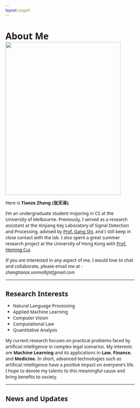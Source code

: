 ```yaml
---
layout: page0
---
```


# About Me

<img src="https://zhangtianze.com/MeJhiPli.png" class="floatpic" width="360" height="480">

Here is **Tianze Zhang (张天泽)**.

I’m an undergraduate student majoring in CS at the University of Melbourne. Previously, I served as a research assistant at the Xinjiang Key Laboratory of Signal Detection and Processing, advised by [Prof. Gang Shi](https://it.xju.edu.cn/info/1144/2113.htm), and I still keep in close contact with the lab. I also spent a great summer research project at the University of Hong Kong with [Prof. Heming Cui](https://www.cs.hku.hk/people/academic-staff/heming).

If you are interested in any aspect of me, I would love to chat and collaborate, please email me at - *zhangtianze.unimelb[at]gmail.com*

---

<!--## Academic Background

- **July 2025 - Future:** The University of Melbourne (BSc, CS)
- **Jan 2023 - June 2025:** Xinjiang Key Laboratory of Signal Detection and Processing(Research assistant)
- **Sep 2022 - June 2024:** Xinjiang University (BSc, CS)(Transfer to UniMelb)
- **July 2023 - Aug 2023:** The University of Hongkong(Summer research)

---
-->

<!--## Academic Milestones-->

<!-- Mar 2024：Very honored to receive the **Offer of Bachelor of Science** from **The University of Melbourne**. -->
<!-- July 2023：Very excited to join a **Summer reasearch** project at **The University of Hong Kong**.-->
<!-- Jan 2023：Very honored to join the **Xinjiang Key Laboratory of Signal Detection and Processing**.-->

<!--## Recommendation

- Recommendation Letter from [Prof. Gang Shi](https://it.xju.edu.cn/info/1144/2113.htm) , Xinjiang University
- Recommendation Letter from [Prof. Heming Cui](https://www.cs.hku.hk/people/academic-staff/heming) , The University of Hongkong.

---
-->

## Research Interests

- Natural Language Processing
- Applied Machine Learning
- Computer Vision
- Computational Law
- Quantitative Analysis

My current research focuses on practical problems faced by artificial intelligence in complex legal scenarios. My interests are **Machine Learning** and its applications in **Law**, **Finance**, and **Medicine**. In short, advanced technologies such as artificial intelligence have a positive impact on everyone's life. I hope to devote my talents to this meaningful cause and bring benefits to society.

---

## News and Updates
<html lang="en">
<head>
    <meta charset="UTF-8">
    <meta name="viewport" content="width=device-width, initial-scale=1.0">
    <link rel="stylesheet" href="https://cdnjs.cloudflare.com/ajax/libs/font-awesome/6.4.0/css/all.min.css">
    <style>
        * {
            margin: 0;
            padding: 0;
            box-sizing: border-box;
            font-family: 'Segoe UI', Tahoma, Geneva, Verdana, sans-serif;
        }

        body {
            background: linear-gradient(135deg, #f5f7fa 0%, #e4edf5 100%);
            min-height: 100vh;
            display: flex;
            flex-direction: column;
            align-items: center;
            justify-content: center;
            padding: 20px;
            color: #333;
        }

        .container {
            width: 100%;
            max-width: 1200px;
            padding: 20px;
        }

        .header {
            text-align: center;
            margin-bottom: 40px;
            max-width: 800px;
            margin-left: auto;
            margin-right: auto;
        }

        .header h1 {
            font-size: 2.8rem;
            color: #2c3e50;
            margin-bottom: 15px;
            font-weight: 600;
            position: relative;
            display: inline-block;
        }

        .header h1:after {
            content: '';
            position: absolute;
            bottom: -10px;
            left: 50%;
            transform: translateX(-50%);
            width: 80px;
            height: 4px;
            background: #3498db;
            border-radius: 2px;
        }

        .header p {
            color: #5a6c7d;
            font-size: 1.1rem;
            line-height: 1.6;
            max-width: 700px;
            margin: 0 auto;
        }

        /* 封装后的新闻模块样式 - 使用唯一命名空间 */
        .academic-news-container {
            width: 95%;
            max-width: 1000px;
            margin: 0 auto 40px;
            --ac-primary: #2c3e50;
            --ac-secondary: #3498db;
            --ac-text-light: #ecf0f1;
            --ac-bg: #fff;
            --ac-gray-light: #f8f9fa;
            --ac-gray: #6c757d;
            --ac-shadow: 0 10px 30px rgba(0,0,0,0.1);
            --ac-shadow-hover: 0 15px 40px rgba(0,0,0,0.15);
        }

        .academic-news-wrapper {
            color: #333;
            overflow: hidden;
            border-radius: 16px;
            background: rgba(255, 255, 255, 0.95);
            box-shadow: 0 12px 40px rgba(0, 0, 0, 0.1);
            position: relative;
            animation: academic-fadeInUp 0.8s ease-out;
            height: 100%;
        }

        @keyframes academic-fadeInUp {
            from { opacity: 0; transform: translateY(30px); }
            to { opacity: 1; transform: translateY(0); }
        }

        .academic-news-carousel {
            position: relative;
            height: 340px;
            border-radius: 14px;
            overflow: hidden;
            box-shadow: 0 8px 25px rgba(0,0,0,0.08);
            background: var(--ac-bg);
            display: flex;
            border: 1px solid rgba(0,0,0,0.05);
        }

        .academic-news-content {
            flex: 0 0 70%;
            position: relative;
            background: var(--ac-bg);
            overflow: hidden;
        }

        .academic-news-achievements {
            position: relative;
            height: 100%;
            display: flex;
            align-items: center;
            justify-content: center;
            padding: 15px;
        }

        .academic-news-card {
            position: absolute;
            width: 100%;
            max-width: 700px;
            padding: 60px;
            opacity: 0;
            transform: translateY(30px) scale(0.95);
            transition: all 0.6s cubic-bezier(0.4, 0, 0.2, 1);
            pointer-events: none;
            margin: 0;
            background: white;
            border-radius: 12px;
            box-shadow: 0 5px 15px rgba(0,0,0,0.05);
        }

        .academic-news-card.active {
            opacity: 1;
            transform: translateY(0) scale(1);
            pointer-events: all;
            z-index: 2;
        }

        .academic-news-card.prev,
        .academic-news-card.next {
            z-index: 1;
        }

        .academic-news-card.prev { transform: translateY(-30px) scale(0.95); }
        .academic-news-card.next { transform: translateY(30px) scale(0.95); }

        .academic-news-date {
            color: var(--ac-secondary);
            font-size: 16px;
            font-weight: 600;
            text-transform: uppercase;
            letter-spacing: 1px;
            margin: 0 0 15px 0;
            display: inline-block;
            position: relative;
            padding-left: 24px;
        }

        .academic-news-date::before {
            content: '';
            position: absolute;
            left: 0;
            top: 50%;
            transform: translateY(-50%);
            width: 14px;
            height: 3px;
            background: var(--ac-secondary);
        }

        .academic-news-title {
            font-size: 24px;
            font-weight: 700;
            margin: 0 0 20px 0;
            color: var(--ac-primary);
            line-height: 1.3;
        }

        .academic-news-description {
            font-size: 16px;
            line-height: 1.7;
            color: #5a6c7d;
            margin: 0 0 25px 0;
        }

        .academic-news-tags {
            display: flex;
            flex-wrap: wrap;
            gap: 10px;
            margin: 0;
            padding: 0;
            list-style: none;
        }

        .academic-news-tag {
            display: inline-block;
            padding: 6px 15px;
            background: rgba(52, 152, 219, 0.1);
            color: var(--ac-secondary);
            border-radius: 20px;
            font-size: 13px;
            font-weight: 600;
            border: 1px solid rgba(52, 152, 219, 0.2);
            transition: all 0.3s ease;
            margin: 0;
        }

        .academic-news-tag:hover {
            background: var(--ac-secondary);
            color: white;
            transform: translateY(-2px);
            box-shadow: 0 4px 12px rgba(52, 152, 219, 0.3);
        }

        .academic-news-timeline {
            flex: 0 0 30%;
            background: linear-gradient(160deg, #2c3e50 0%, #1a2530 100%);
            position: relative;
            display: flex;
            align-items: center;
            overflow: hidden;
        }

        .academic-news-timeline-wrapper {
            width: 100%;
            height: 100%;
            position: relative;
            display: flex;
            flex-direction: column;
            justify-content: center;
            align-items: center;
            padding: 30px 15px;
        }

        .academic-news-timeline-container {
            position: relative;
            width: 100%;
            height: 100%;
            display: flex;
            flex-direction: column;
            justify-content: center;
            gap: 100px;
            transition: transform 0.6s cubic-bezier(0.4, 0, 0.2, 1);
            overflow-y: auto;
            scrollbar-width: none;
        }

        .academic-news-timeline-container::-webkit-scrollbar { display: none; }

        .academic-news-timeline-item {
            position: absolute;
            width: 100%;
            padding-left: 30px;
            cursor: pointer;
            opacity: 0;
            transform: scale(0.8) translateY(0);
            transition: all 0.5s cubic-bezier(0.4, 0, 0.2, 1);
            pointer-events: none;
            margin: 0;
        }

        .academic-news-timeline-item.position-prev {
            transform: translateY(-85px) scale(0.85);
            opacity: 0.4;
            pointer-events: all;
        }

        .academic-news-timeline-item.position-current {
            transform: translateY(0) scale(1);
            opacity: 1;
            pointer-events: all;
        }

        .academic-news-timeline-item.position-next {
            transform: translateY(85px) scale(0.85);
            opacity: 0.4;
            pointer-events: all;
        }

        .academic-news-timeline-item::before {
            content: '';
            position: absolute;
            left: 0;
            top: 7px;
            width: 12px;
            height: 12px;
            background: rgba(255, 255, 255, 0.3);
            border-radius: 50%;
            border: 2px solid rgba(255, 255, 255, 0.5);
            transition: all 0.5s ease;
        }

        .academic-news-timeline-item.position-current::before {
            width: 16px;
            height: 16px;
            background: var(--ac-secondary);
            border-color: var(--ac-bg);
            box-shadow: 0 0 0 4px rgba(52, 152, 219, 0.3);
            top: 4px;
        }

        .academic-news-timeline-date {
            color: var(--ac-text-light);
            font-weight: 700;
            margin: 0 0 5px 0;
            font-size: 14px;
            transition: all 0.5s ease;
        }

        .academic-news-timeline-item.position-current .academic-news-timeline-date {
            font-size: 15px;
            color: #3498db;
        }

        .academic-news-timeline-title {
            color: rgba(255, 255, 255, 0.7);
            font-size: 14px;
            line-height: 1.4;
            transition: all 0.5s ease;
            margin: 0;
        }

        .academic-news-timeline-item.position-current .academic-news-timeline-title {
            color: rgba(255, 255, 255, 0.95);
            font-size: 15px;
        }

        .academic-news-timeline-line {
            position: absolute;
            left: 37px;
            top: 50%;
            transform: translateY(-50%);
            width: 3px;
            height: 300px;
            background: linear-gradient(to bottom,
            transparent 0%,
            rgba(255,255,255,0.2) 30%,
            rgba(52,152,219,0.6) 50%,
            rgba(255,255,255,0.2) 70%,
            transparent 100%);
            pointer-events: none;
        }

        .academic-news-nav-controls {
            position: absolute;
            bottom: 20px;
            left: 50%;
            transform: translateX(-50%);
            display: flex;
            align-items: center;
            gap: 25px;
            z-index: 100;
            opacity: 0;
            transition: all 0.4s ease;
            background: rgba(255, 255, 255, 0.95);
            padding: 12px 30px;
            border-radius: 35px;
            box-shadow: 0 8px 30px rgba(0, 0, 0, 0.15);
            backdrop-filter: blur(4px);
        }

        .academic-news-wrapper:hover .academic-news-nav-controls {
            opacity: 1;
        }

        .academic-news-nav-button {
            width: 48px;
            height: 48px;
            border-radius: 50%;
            background: white;
            border: none;
            box-shadow: 0 4px 15px rgba(0, 0, 0, 0.12);
            cursor: pointer;
            display: flex;
            align-items: center;
            justify-content: center;
            transition: all 0.3s ease;
            font-size: 18px;
            color: var(--ac-gray);
        }

        .academic-news-nav-button:hover:not(:disabled) {
            transform: translateY(-3px);
            box-shadow: 0 7px 20px rgba(0, 0, 0, 0.18);
            background: var(--ac-secondary);
            color: white;
        }

        .academic-news-nav-button:disabled {
            opacity: 0.4;
            cursor: not-allowed;
        }

        .academic-news-counter {
            font-size: 15px;
            color: var(--ac-gray);
            font-weight: 600;
            background: white;
            padding: 8px 20px;
            border-radius: 20px;
            box-shadow: 0 3px 10px rgba(0, 0, 0, 0.07);
            margin: 0;
        }

        .academic-news-current-num {
            color: var(--ac-secondary);
            font-weight: 700;
            font-size: 16px;
        }

        @media (max-width: 900px) {
            .academic-news-carousel {
                height: 600px;
                flex-direction: column;
            }

            .academic-news-content { flex: 0 0 60%; }
            .academic-news-timeline { flex: 0 0 40%; }
            .academic-news-card { padding: 25px; }
            .academic-news-title { font-size: 22px; }

            .academic-news-timeline-wrapper { flex-direction: row; padding: 15px; }
            .academic-news-timeline-container { flex-direction: row; gap: 15px; }

            .academic-news-timeline-item.position-prev { transform: translateX(-100px) scale(0.85); }
            .academic-news-timeline-item.position-next { transform: translateX(100px) scale(0.85); }
            .academic-news-timeline-line { display: none; }

            .academic-news-nav-controls {
                bottom: 15px;
                opacity: 1;
                padding: 10px 25px;
            }
        }

        @media (max-width: 600px) {
            .header h1 {
                font-size: 2.2rem;
            }

            .header p {
                font-size: 1rem;
            }

            .academic-news-card { padding: 20px; }
            .academic-news-title { font-size: 20px; }
            .academic-news-description { font-size: 14px; }
            .academic-news-tag { padding: 5px 12px; font-size: 12px; }
            .academic-news-carousel { height: 650px; }
        }

        .footer {
            text-align: center;
            color: #5a6c7d;
            margin-top: 30px;
            font-size: 0.9rem;
            padding: 20px;
        }

        .features {
            display: flex;
            flex-wrap: wrap;
            justify-content: center;
            gap: 20px;
            margin: 40px 0;
        }

        .feature-card {
            background: white;
            border-radius: 10px;
            padding: 20px;
            width: 200px;
            text-align: center;
            box-shadow: 0 5px 15px rgba(0,0,0,0.05);
            transition: all 0.3s ease;
        }

        .feature-card:hover {
            transform: translateY(-5px);
            box-shadow: 0 8px 25px rgba(0,0,0,0.1);
        }

        .feature-card i {
            font-size: 2rem;
            color: #3498db;
            margin-bottom: 15px;
        }

        .feature-card h3 {
            color: #2c3e50;
            margin-bottom: 10px;
        }

        .feature-card p {
            color: #5a6c7d;
            font-size: 0.9rem;
        }
    </style>
</head>
    <!-- 封装后的新闻模块 -->
    <div class="academic-news-container">
        <div class="academic-news-wrapper">
            <div class="academic-news-carousel">
                <!-- 左侧内容面板 -->
                <div class="academic-news-content">
                    <div class="academic-news-achievements">
                        <div class="academic-news-card active" data-index="0">
                            <div class="academic-news-date">2025-3</div>
                            <h3 class="academic-news-title">Our paper was accepted by IJCNN2025</h3>
                            <p class="academic-news-description">
                                Our research result "SWR-BIDeN: An Improved BIDeN Model for Severe Weather Removal in Image Processing" was accepted by the International Joint Conference on Neural Networks (IJCNN2025).
                                The model achieved advanced performance in image restoration tasks under severe weather conditions such as heavy rain and haze.
                            </p>
                            <div class="academic-news-tags">
                                <span class="academic-news-tag">CCF-C</span>
                                <span class="academic-news-tag">Image Processing</span>
                                <span class="academic-news-tag">CV</span>
                                <span class="academic-news-tag">IJCNN2025</span>
                            </div>
                        </div>

                        <div class="academic-news-card" data-index="1">
                            <div class="academic-news-date">2025-4</div>
                            <h3 class="academic-news-title">Our paper was accepted by ICIC2025</h3>
                            <p class="academic-news-description">
                                Our research result "LightDrone-YOLO: A Novel Lightweight and Efficient Object Detection Network for Unmanned Aerial Vehicles" was accepted by the International Conference on Intelligent Computing (ICIC2025).
                                This model significantly reduces the computational complexity while maintaining high accuracy, and is suitable for resource-constrained UAV platforms.
                            </p>
                            <div class="academic-news-tags">
                                <span class="academic-news-tag">CCF-C</span>
                                <span class="academic-news-tag">Object Detection</span>
                                <span class="academic-news-tag">UVA</span>
                                <span class="academic-news-tag">ICIC2025</span>
                            </div>
                        </div>

                        <div class="academic-news-card" data-index="2">
                            <div class="academic-news-date">2025-4</div>
                            <h3 class="academic-news-title">Our paper was accepted by ICIC2025</h3>
                            <p class="academic-news-description">
                                Our research result "Lightweight Remote Sensing Image Change Detection Based on Global Feature Fusion" was accepted by the International Conference on Intelligent Computing (ICIC2025).
                                This method significantly reduces the computational complexity while maintaining high accuracy.
                            </p>
                            <div class="academic-news-tags">
                                <span class="academic-news-tag">CCF-C</span>
                                <span class="academic-news-tag">Remote Sensing</span>
                                <span class="academic-news-tag">CV</span>
                                <span class="academic-news-tag">ICIC2025</span>
                            </div>
                        </div>

                        <div class="academic-news-card" data-index="3">
                            <div class="academic-news-date">2025-4</div>
                            <h3 class="academic-news-title">Our paper was accepted by ICIC2025</h3>
                            <p class="academic-news-description">
                                Our research result "GlintNet: A Lightweight Global-Local Integration Network with Spatial-Channel Mixed Attention for ReID" was accepted by the International Conference on Intelligent Computing (ICIC2025).
                                The model has reached advanced levels in multiple pedestrian re-identification benchmarks.
                            </p>
                            <div class="academic-news-tags">
                                <span class="academic-news-tag">CCF-C</span>
                                <span class="academic-news-tag">Re-ID</span>
                                <span class="academic-news-tag">CV</span>
                                <span class="academic-news-tag">ICIC2025</span>
                            </div>
                        </div>
                    </div>
                </div>

                <!-- 右侧时间轴面板 -->
                <div class="academic-news-timeline">
                    <div class="academic-news-timeline-line"></div>
                    <div class="academic-news-timeline-wrapper">
                        <div class="academic-news-timeline-container" id="academicTimelineContainer"></div>
                    </div>
                </div>
            </div>

            <!-- 导航控制 -->
            <div class="academic-news-nav-controls">
                <button class="academic-news-nav-button" id="academicPrevBtn">
                    <i class="fas fa-chevron-left"></i>
                </button>
                <div class="academic-news-counter">
                    <span class="academic-news-current-num" id="academicCurrentNum">1</span> /
                    <span id="academicTotalNum">4</span>
                </div>
                <button class="academic-news-nav-button" id="academicNextBtn">
                    <i class="fas fa-chevron-right"></i>
                </button>
            </div>
        </div>
    </div>
</div>

<script>
    (function() {
        document.addEventListener('DOMContentLoaded', function() {
            const timelineData = [
                { date: '2025-03', title: 'Our paper was accepted by IJCNN2025' },
                { date: '2025-04', title: 'Our paper was accepted by ICIC2025' },
                { date: '2025-04', title: 'Our paper was accepted by ICIC2025' },
                { date: '2025-04', title: 'Our paper was accepted by ICIC2025' }
            ];

            // 使用组件容器作为作用域
            const container = document.querySelector('.academic-news-container');
            if (!container) return;

            const wrapper = container.querySelector('.academic-news-wrapper');
            const achievementCards = container.querySelectorAll('.academic-news-card');
            const timelineContainer = container.querySelector('#academicTimelineContainer');
            const prevBtn = container.querySelector('#academicPrevBtn');
            const nextBtn = container.querySelector('#academicNextBtn');
            const currentNum = container.querySelector('#academicCurrentNum');
            const totalNum = container.querySelector('#academicTotalNum');

            let currentIndex = 0;
            let autoPlayInterval;
            const totalItems = achievementCards.length;

            // 组件初始化
            function initComponent() {
                totalNum.textContent = totalItems;
                createTimelineItems();
                updateDisplay(0);
                startAutoPlay();
                setupEventListeners();
            }

            // 创建时间轴项目
            function createTimelineItems() {
                timelineData.forEach((item, index) => {
                    const timelineItem = document.createElement('div');
                    timelineItem.className = 'academic-news-timeline-item';
                    timelineItem.setAttribute('data-index', index);
                    timelineItem.innerHTML = `
                            <div class="academic-news-timeline-date">${item.date}</div>
                            <div class="academic-news-timeline-title">${item.title}</div>
                        `;
                    timelineItem.addEventListener('click', () => goToIndex(index));
                    timelineContainer.appendChild(timelineItem);
                });
                updateTimelinePositions();
            }

            // 更新显示状态
            function updateDisplay(index) {
                achievementCards.forEach((card, i) => {
                    card.classList.remove('active', 'prev', 'next');
                    if (i === index) card.classList.add('active');
                    else if (i < index) card.classList.add('prev');
                    else card.classList.add('next');
                });
                updateTimelinePositions();
                currentNum.textContent = index + 1;
                prevBtn.disabled = index === 0;
                nextBtn.disabled = index === totalItems - 1;
            }

            // 更新时间轴位置
            function updateTimelinePositions() {
                const items = timelineContainer.querySelectorAll('.academic-news-timeline-item');
                items.forEach((item, i) => {
                    item.classList.remove('position-prev', 'position-current', 'position-next');
                    if (i === currentIndex - 1) item.classList.add('position-prev');
                    else if (i === currentIndex) item.classList.add('position-current');
                    else if (i === currentIndex + 1) item.classList.add('position-next');
                });
            }

            // 导航功能
            function goToIndex(index) {
                if (index >= 0 && index < totalItems) {
                    currentIndex = index;
                    updateDisplay(currentIndex);
                }
            }

            function goPrev() {
                if (currentIndex > 0) goToIndex(currentIndex - 1);
            }

            function goNext() {
                if (currentIndex < totalItems - 1) goToIndex(currentIndex + 1);
                else goToIndex(0);
            }

            // 自动播放控制
            function startAutoPlay() {
                autoPlayInterval = setInterval(goNext, 3000);
            }

            function stopAutoPlay() {
                clearInterval(autoPlayInterval);
            }

            // 事件监听器设置
            function setupEventListeners() {
                prevBtn.addEventListener('click', function() {
                    stopAutoPlay();
                    goPrev();
                    setTimeout(startAutoPlay, 10000);
                });

                nextBtn.addEventListener('click', function() {
                    stopAutoPlay();
                    goNext();
                    setTimeout(startAutoPlay, 10000);
                });

                wrapper.addEventListener('mouseenter', stopAutoPlay);
                wrapper.addEventListener('mouseleave', startAutoPlay);

                // 键盘控制
                document.addEventListener('keydown', (e) => {
                    if (e.key === 'ArrowLeft') goPrev();
                    else if (e.key === 'ArrowRight') goNext();
                });

                // 触摸滑动支持
                let touchStartX = 0;
                wrapper.addEventListener('touchstart', (e) => {
                    touchStartX = e.changedTouches[0].screenX;
                });

                wrapper.addEventListener('touchend', (e) => {
                    const touchEndX = e.changedTouches[0].screenX;
                    const diffX = touchStartX - touchEndX;
                    if (Math.abs(diffX) > 50) {
                        diffX > 0 ? goNext() : goPrev();
                    }
                });

                // 时间轴滚轮滚动
                timelineContainer.addEventListener('wheel', (e) => {
                    e.preventDefault();
                    e.deltaY > 0 ? goNext() : goPrev();
                });
            }

            // 初始化组件
            initComponent();
        });
    })();
</script>
</body>
</html>

